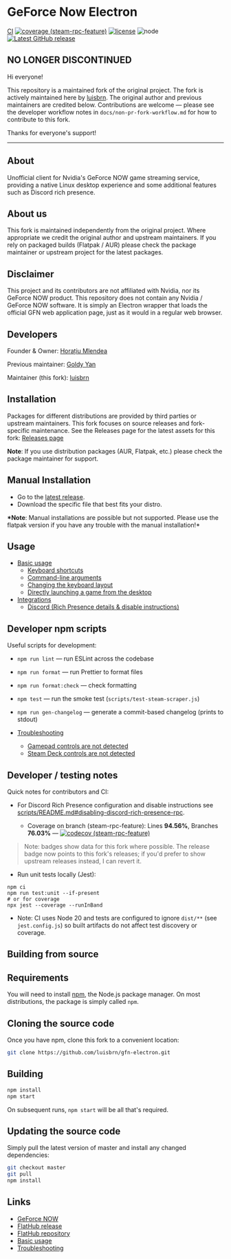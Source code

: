 # GeForce Now Electron

[CI](https://github.com/luisbrn/gfn-electron/actions/workflows/node.js.yml/badge.svg) [![coverage (steam-rpc-feature)](https://codecov.io/gh/luisbrn/gfn-electron/branch/steam-rpc-feature/graph/badge.svg)](https://codecov.io/gh/luisbrn/gfn-electron/branch/steam-rpc-feature) [![license](https://img.shields.io/badge/license-GPL--3.0-blue.svg)](LICENSE.md) ![node](https://img.shields.io/badge/node-%3E%3D20-brightgreen)
[![Latest GitHub release](https://img.shields.io/github/v/release/luisbrn/gfn-electron)](https://github.com/luisbrn/gfn-electron/releases/latest)

## NO LONGER DISCONTINUED

Hi everyone!

This repository is a maintained fork of the original project. The fork is actively maintained here by [luisbrn](https://github.com/luisbrn). The original author and previous maintainers are credited below. Contributions are welcome — please see the developer workflow notes in `docs/non-pr-fork-workflow.md` for how to contribute to this fork.

Thanks for everyone's support!

---

## About

Unofficial client for Nvidia's GeForce NOW game streaming service, providing a native Linux desktop experience and some additional features such as Discord rich presence.

## About us

This fork is maintained independently from the original project. Where appropriate we credit the original author and upstream maintainers. If you rely on packaged builds (Flatpak / AUR) please check the package maintainer or upstream project for the latest packages.

## Disclaimer

This project and its contributors are not affiliated with Nvidia, nor its GeForce NOW product. This repository does not contain any Nvidia / GeForce NOW software. It is simply an Electron wrapper that loads the official GFN web application page, just as it would in a regular web browser.

## Developers

Founder & Owner: [Horațiu Mlendea](https://github.com/hmlendea)

Previous maintainer: [Goldy Yan](https://github.com/Cybertaco360)

Maintainer (this fork): [luisbrn](https://github.com/luisbrn)

## Installation

Packages for different distributions are provided by third parties or upstream maintainers. This fork focuses on source releases and fork-specific maintenance. See the Releases page for the latest assets for this fork: [Releases page](https://github.com/luisbrn/gfn-electron/releases)

**Note**: If you use distribution packages (AUR, Flatpak, etc.) please check the package maintainer for support.

## Manual Installation

- Go to the [latest release](https://github.com/hmlendea/gfn-electron/releases/latest).
- Download the specific file that best fits your distro.

**\*Note**: Manual installations are possible but not supported. Please use the flatpak version if you have any trouble with the manual installation!\*

## Usage

- [Basic usage](https://github.com/hmlendea/gfn-electron/wiki/Basic-usage)
  - [Keyboard shortcuts](https://github.com/hmlendea/gfn-electron/wiki/Basic-usage#keyboard-shortcuts)
  - [Command-line arguments](https://github.com/hmlendea/gfn-electron/wiki/Basic-usage#command-line-arguments)
  - [Changing the keyboard layout](https://github.com/hmlendea/gfn-electron/wiki/Basic-usage#changing-the-keyboard-layout)
  - [Directly launching a game from the desktop](https://github.com/hmlendea/gfn-electron/wiki/Basic-usage#directly-launching-a-game-from-the-desktop)
- [Integrations](https://github.com/hmlendea/gfn-electron/wiki/Integrations)
  - [Discord (Rich Presence details & disable instructions)](scripts/README.md#disabling-discord-rich-presence-rpc)

<!-- Discord Rich Presence details moved to scripts/README.md (single source of truth) -->

## Developer npm scripts

Useful scripts for development:

- `npm run lint` — run ESLint across the codebase
- `npm run format` — run Prettier to format files
- `npm run format:check` — check formatting
- `npm test` — run the smoke test (`scripts/test-steam-scraper.js`)
- `npm run gen-changelog` — generate a commit-based changelog (prints to stdout)

- [Troubleshooting](https://github.com/hmlendea/gfn-electron/wiki/Troubleshooting)
  - [Gamepad controls are not detected](https://github.com/hmlendea/gfn-electron/wiki/Troubleshooting#gamepad-controls-are-not-detected)
  - [Steam Deck controls are not detected](https://github.com/hmlendea/gfn-electron/wiki/Troubleshooting#steam-deck-controls-are-not-detected)

## Developer / testing notes

Quick notes for contributors and CI:

- For Discord Rich Presence configuration and disable instructions see [scripts/README.md#disabling-discord-rich-presence-rpc](scripts/README.md#disabling-discord-rich-presence-rpc).

  - Coverage on branch (steam-rpc-feature): Lines **94.56%**, Branches **76.03%** — [![codecov (steam-rpc-feature)](https://codecov.io/gh/luisbrn/gfn-electron/branch/steam-rpc-feature/graph/badge.svg)](https://codecov.io/gh/luisbrn/gfn-electron/branch/steam-rpc-feature)

> Note: badges show data for this fork where possible. The release badge now points to this fork's releases; if you'd prefer to show upstream releases instead, I can revert it.

- Run unit tests locally (Jest):

```fish
npm ci
npm run test:unit --if-present
# or for coverage
npx jest --coverage --runInBand
```

- Note: CI uses Node 20 and tests are configured to ignore `dist/**` (see `jest.config.js`) so built artifacts do not affect test discovery or coverage.

## Building from source

## Requirements

You will need to install [npm](https://www.npmjs.com/), the Node.js package manager. On most distributions, the package is simply called `npm`.

## Cloning the source code

Once you have npm, clone this fork to a convenient location:

```bash
git clone https://github.com/luisbrn/gfn-electron.git
```

## Building

```bash
npm install
npm start
```

On subsequent runs, `npm start` will be all that's required.

## Updating the source code

Simply pull the latest version of master and install any changed dependencies:

```bash
git checkout master
git pull
npm install
```

## Links

- [GeForce NOW](https://nvidia.com/en-eu/geforce-now)
- [FlatHub release](https://flathub.org/apps/details/io.github.hmlendea.geforcenow-electron)
- [FlatHub repository](https://github.com/flathub/io.github.hmlendea.geforcenow-electron)
- [Basic usage](https://github.com/hmlendea/gfn-electron/wiki/Basic-usage)
- [Troubleshooting](https://github.com/hmlendea/gfn-electron/wiki/Troubleshooting)
